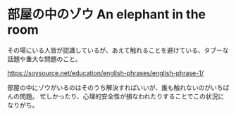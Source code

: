 # 部屋の中のゾウ An elephant in the room

その場にいる人皆が認識しているが、あえて触れることを避けている、タブーな話題や重大な問題のこと。

https://soysource.net/education/english-phrases/english-phrase-1/

部屋の中にゾウがいるのはそのうち解決すればいいが、誰も触れないのがいちばんの問題。
忙しかったり、心理的安全性が損なわれたりすることでこの状況になりがち。

